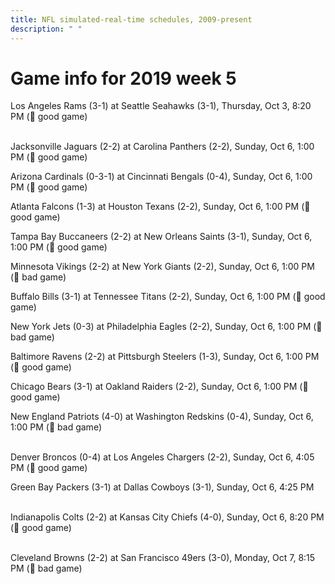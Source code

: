 ```yaml
---
title: NFL simulated-real-time schedules, 2009-present
description: " "
---
```


# Game info for 2019 week 5

Los Angeles Rams (3-1) at Seattle Seahawks (3-1), Thursday, Oct 3, 8:20 PM (:football: good game)

<br/>Jacksonville Jaguars (2-2) at Carolina Panthers (2-2), Sunday, Oct 6, 1:00 PM (:football: good game)

Arizona Cardinals (0-3-1) at Cincinnati Bengals (0-4), Sunday, Oct 6, 1:00 PM (:football: good game)

Atlanta Falcons (1-3) at Houston Texans (2-2), Sunday, Oct 6, 1:00 PM (:football: good game)

Tampa Bay Buccaneers (2-2) at New Orleans Saints (3-1), Sunday, Oct 6, 1:00 PM (:football: good game)

Minnesota Vikings (2-2) at New York Giants (2-2), Sunday, Oct 6, 1:00 PM (:red_circle: bad game)

Buffalo Bills (3-1) at Tennessee Titans (2-2), Sunday, Oct 6, 1:00 PM (:football: good game)

New York Jets (0-3) at Philadelphia Eagles (2-2), Sunday, Oct 6, 1:00 PM (:red_circle: bad game)

Baltimore Ravens (2-2) at Pittsburgh Steelers (1-3), Sunday, Oct 6, 1:00 PM (:football: good game)

Chicago Bears (3-1) at Oakland Raiders (2-2), Sunday, Oct 6, 1:00 PM (:football: good game)

New England Patriots (4-0) at Washington Redskins (0-4), Sunday, Oct 6, 1:00 PM (:red_circle: bad game)

<br/>Denver Broncos (0-4) at Los Angeles Chargers (2-2), Sunday, Oct 6, 4:05 PM (:football: good game)

Green Bay Packers (3-1) at Dallas Cowboys (3-1), Sunday, Oct 6, 4:25 PM

<br/>Indianapolis Colts (2-2) at Kansas City Chiefs (4-0), Sunday, Oct 6, 8:20 PM (:football: good game)

<br/>Cleveland Browns (2-2) at San Francisco 49ers (3-0), Monday, Oct 7, 8:15 PM (:red_circle: bad game)

